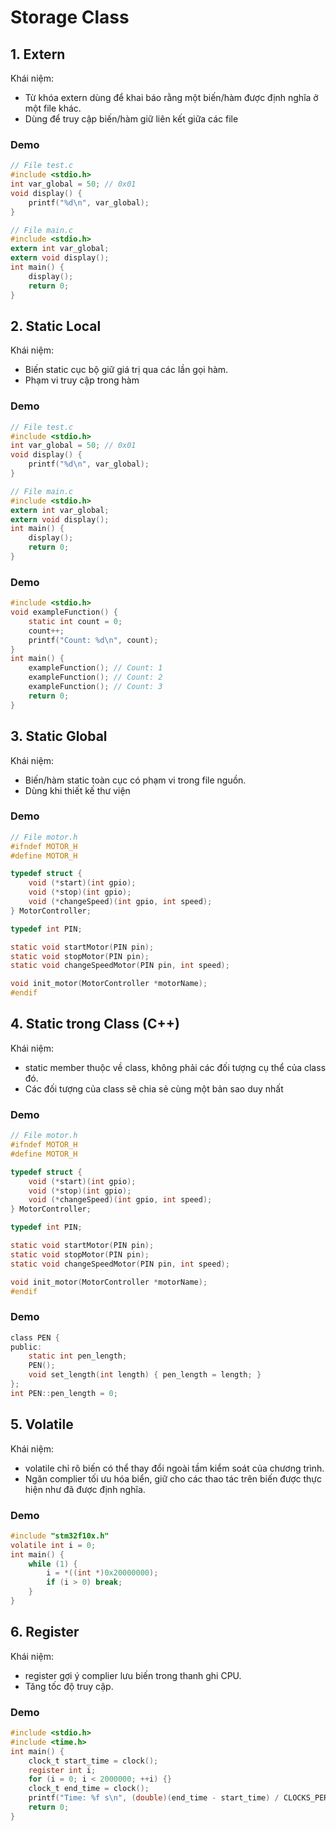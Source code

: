 
# Storage Class

## 1. Extern
Khái niệm:
- Từ khóa extern dùng để khai báo rằng một biến/hàm được định nghĩa ở một file khác.
- Dùng để truy cập biến/hàm giữ liên kết giữa các file
### Demo

```c
// File test.c
#include <stdio.h>
int var_global = 50; // 0x01
void display() {
    printf("%d\n", var_global);
}

// File main.c
#include <stdio.h>
extern int var_global;
extern void display();
int main() {
    display();
    return 0;
}
```
## 2. Static Local
Khái niệm:
- Biến static cục bộ giữ giá trị qua các lần gọi hàm.
- Phạm vi truy cập trong hàm
### Demo

```c
// File test.c
#include <stdio.h>
int var_global = 50; // 0x01
void display() {
    printf("%d\n", var_global);
}

// File main.c
#include <stdio.h>
extern int var_global;
extern void display();
int main() {
    display();
    return 0;
}
```
### Demo

```c
#include <stdio.h>
void exampleFunction() {
    static int count = 0;
    count++;
    printf("Count: %d\n", count);
}
int main() {
    exampleFunction(); // Count: 1
    exampleFunction(); // Count: 2
    exampleFunction(); // Count: 3
    return 0;
}
```
## 3. Static Global

Khái niệm:
- Biến/hàm static toàn cục có phạm vi trong file nguồn.
- Dùng khi thiết kế thư viện
### Demo

```c
// File motor.h
#ifndef MOTOR_H
#define MOTOR_H

typedef struct {
    void (*start)(int gpio);
    void (*stop)(int gpio);
    void (*changeSpeed)(int gpio, int speed);
} MotorController;

typedef int PIN;

static void startMotor(PIN pin);
static void stopMotor(PIN pin);
static void changeSpeedMotor(PIN pin, int speed);

void init_motor(MotorController *motorName);
#endif
```
## 4. Static trong Class (C++)
Khái niệm:
- static member thuộc về class, không phải các đối tượng cụ thể của class đó.
- Các đối tượng của class sẽ chia sẻ cùng một bản sao duy nhất
### Demo

```c
// File motor.h
#ifndef MOTOR_H
#define MOTOR_H

typedef struct {
    void (*start)(int gpio);
    void (*stop)(int gpio);
    void (*changeSpeed)(int gpio, int speed);
} MotorController;

typedef int PIN;

static void startMotor(PIN pin);
static void stopMotor(PIN pin);
static void changeSpeedMotor(PIN pin, int speed);

void init_motor(MotorController *motorName);
#endif
```
### Demo

```c
class PEN {
public:
    static int pen_length;
    PEN();
    void set_length(int length) { pen_length = length; }
};
int PEN::pen_length = 0;
```
## 5. Volatile
Khái niệm:
- volatile chỉ rõ biến có thể thay đổi ngoài tầm kiểm soát của chương trình.
- Ngăn complier tối ưu hóa biển, giữ cho các thao tác trên biến được thực hiện như đã được định nghĩa.
### Demo
```c
#include "stm32f10x.h"
volatile int i = 0;
int main() {
    while (1) {
        i = *((int *)0x20000000);
        if (i > 0) break;
    }
}
```
## 6. Register
Khái niệm:
- register gợi ý complier lưu biến trong thanh ghi CPU.
- Tăng tốc độ truy cập.
### Demo
```c
#include <stdio.h>
#include <time.h>
int main() {
    clock_t start_time = clock();
    register int i;
    for (i = 0; i < 2000000; ++i) {}
    clock_t end_time = clock();
    printf("Time: %f s\n", (double)(end_time - start_time) / CLOCKS_PER_SEC);
    return 0;
}
```